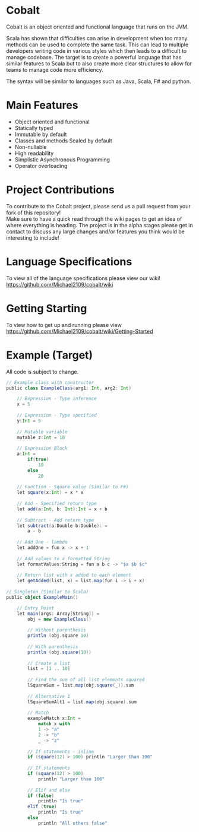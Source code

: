 # Cobalt

Cobalt is an object oriented and functional language that runs on the JVM.

Scala has shown that difficulties can arise in development when too many methods can be used to complete the same task. This can lead to multiple developers writing code in various styles which then leads to a difficult to manage codebase. The target is to create a powerful language that has similar features to Scala but to also create more clear structures to allow for teams to manage code more efficiency.

The syntax will be similar to languages such as Java, Scala, F# and python.  

# Main Features
* Object oriented and functional  
* Statically typed
* Immutable by default
* Classes and methods Sealed by default
* Non-nullable
* High readability    
* Simplistic Asynchronous Programming  
* Operator overloading

# Project Contributions
To contribute to the Cobalt project, please send us a pull request from your fork of this repository!  
Make sure to have a quick read through the wiki pages to get an idea of where everything is heading. The project is in the alpha stages please get in contact to discuss any large changes and/or features you think would be interesting to include!

# Language Specifications
To view all of the language specifications please view our wiki!  
https://github.com/Michael2109/cobalt/wiki

# Getting Starting
To view how to get up and running please view  
https://github.com/Michael2109/cobalt/wiki/Getting-Started

# Example (Target)
All code is subject to change. 
```scala
// Example class with constructor
public class ExampleClass(arg1: Int, arg2: Int)

    // Expression - Type inference
    x = 5
    
    // Expression - Type specified
    y:Int = 5
    
    // Mutable variable
    mutable z:Int = 10
    
    // Expression Block
    a:Int = 
        if(true)
            10
        else
            20
           
    // Function - Square value (Similar to F#)
    let square(x:Int) = x * x
    
    // Add - Specified return type
    let add(a:Int, b: Int):Int = x + b
    
    // Subtract - Add return type
    let subtract(a:Double b:Double): = 
        a - b
        
    // Add One - lambda
    let addOne = fun x -> x + 1
    
    // Add values to a formatted String
    let formatValues:String = fun a b c -> "$a $b $c"
    
    // Return list with x added to each element
    let getAdded(list, x) = list.map(fun i -> i + x)
    
// Singleton (Similar to Scala)
public object ExampleMain()

    // Entry Point
    let main(args: Array[String]) =
        obj = new ExampleClass()
        
        // Without parenthesis
        println (obj.square 10)
        
        // With parenthesis
        println (obj.square(10))
        
        // Create a list
        list = [1 .. 10]
        
        // Find the sum of all list elements squared
        lSquareSum = list.map(obj.square(_)).sum
        
        // Alternative 1
        lSquareSumAlt1 = list.map(obj.square).sum
            
        // Match 
        exampleMatch x:Int = 
            match x with
            1 -> "a"
            2 -> "b"
            _ -> "z"
        
        // If statements - inline
        if (square(12) > 100) println "Larger than 100"
        
        // If statements
        if (square(12) > 100)
            println "Larger than 100"
            
        // Elif and else
        if (false)
            println "Is true"
        elif (true)
            println "Is true"
        else 
            println "All others false"
```
